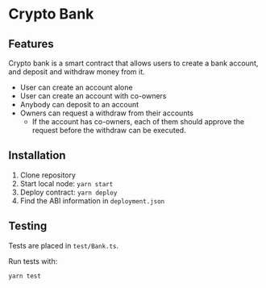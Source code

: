 # Crypto Bank


## Features
Crypto bank is a smart contract that allows users to create a bank account, and deposit and withdraw money from it.

* User can create an account alone
* User can create an account with co-owners
* Anybody can deposit to an account
* Owners can request a withdraw from their accounts
  * If the account has co-owners, each of them should approve the request before the withdraw can be executed.


## Installation

1. Clone repository
2. Start local node: `yarn start`
3. Deploy contract: `yarn deploy`
4. Find the ABI information in `deployment.json`


## Testing

Tests are placed in `test/Bank.ts`.

Run tests with:
```
yarn test
```
